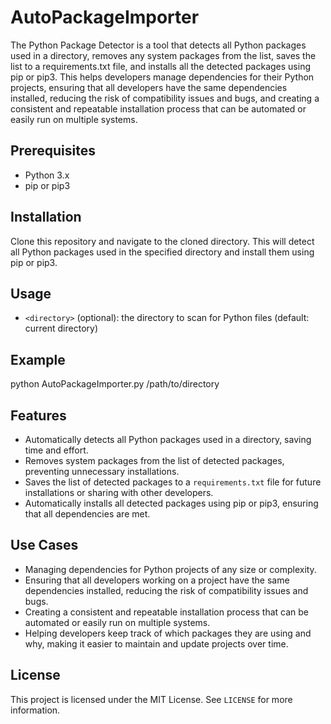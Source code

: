 # AutoPackageImporter
The Python Package Detector is a tool that detects all Python packages used in a directory, removes any system packages from the list, saves the list to a requirements.txt file, and installs all the detected packages using pip or pip3. This helps developers manage dependencies for their Python projects, ensuring that all developers have the same dependencies installed, reducing the risk of compatibility issues and bugs, and creating a consistent and repeatable installation process that can be automated or easily run on multiple systems.

## Prerequisites

- Python 3.x
- pip or pip3

## Installation

Clone this repository and navigate to the cloned directory.
This will detect all Python packages used in the specified directory and install them using pip or pip3.


## Usage

- `<directory>` (optional): the directory to scan for Python files (default: current directory)

## Example

python AutoPackageImporter.py /path/to/directory

## Features

- Automatically detects all Python packages used in a directory, saving time and effort.
- Removes system packages from the list of detected packages, preventing unnecessary installations.
- Saves the list of detected packages to a `requirements.txt` file for future installations or sharing with other developers.
- Automatically installs all detected packages using pip or pip3, ensuring that all dependencies are met.

## Use Cases

- Managing dependencies for Python projects of any size or complexity.
- Ensuring that all developers working on a project have the same dependencies installed, reducing the risk of compatibility issues and bugs.
- Creating a consistent and repeatable installation process that can be automated or easily run on multiple systems.
- Helping developers keep track of which packages they are using and why, making it easier to maintain and update projects over time.

## License

This project is licensed under the MIT License. See `LICENSE` for more information.



